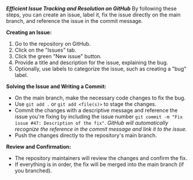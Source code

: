 ***Efficient Issue Tracking and Resolution on GitHub***
By following these steps, you can create an issue, label it, fix the issue directly on the main branch, and reference the issue in the commit message. 



**Creating an Issue:**

1. Go to the repository on GitHub.
2. Click on the "Issues" tab.
3. Click the green "New issue" button.
4. Provide a title and description for the issue, explaining the bug.
5. Optionally, use labels to categorize the issue, such as creating a "bug" label.


**Solving the Issue and Writing a Commit:**

- On the main branch, make the necessary code changes to fix the bug.
- Use `git add .` or `git add <file(s)>` to stage the changes.
- Commit the changes with a descriptive message and reference the issue you're fixing by including the issue number `git commit -m "Fix issue #47: Description of the fix"`. *GitHub will automatically recognize the reference in the commit message and link it to the issue.*
- Push the changes directly to the repository's main branch.

**Review and Confirmation:**

- The repository maintainers will review the changes and confirm the fix.
- If everything is in order, the fix will be merged into the main branch (if you branched).
